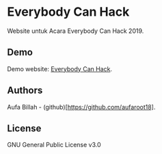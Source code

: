 # Everybody Can Hack

Website untuk Acara Everybody Can Hack 2019.

## Demo
Demo website: [Everybody Can Hack](https://aufaroot18.github.io/ECH2019/).

## Authors

Aufa Billah - (github)[https://github.com/aufaroot18].

## License

GNU General Public License v3.0
